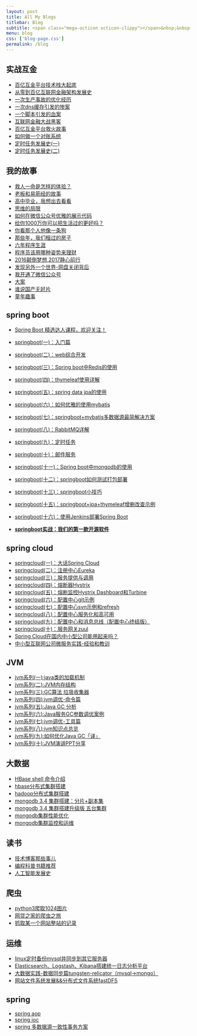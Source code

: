 ```yaml
---
layout: post
title: All My Blogs
titlebar: Blog
subtitle: <span class="mega-octicon octicon-clippy"></span>&nbsp;&nbsp; Take notes about everything new
menu: blog
css: ['blog-page.css']
permalink: /blog
---
```



## 实战互金

- [百亿互金平台技术栈大起底](http://www.dadaguo.com/arch/2017/06/30/technology-stack.html)
- [从零到百亿互联网金融架构发展史](http://www.dadaguo.com/%E6%9E%B6%E6%9E%84/2017/01/10/%E4%BB%8E%E9%9B%B6%E5%88%B0%E7%99%BE%E4%BA%BF%E4%BA%92%E8%81%94%E7%BD%91%E9%87%91%E8%9E%8D%E6%9E%B6%E6%9E%84%E5%8F%91%E5%B1%95%E5%8F%B2.html)
- [一次生产事故的优化经历](http://www.dadaguo.com/%E4%BC%98%E5%8C%96/2017/02/06/%E4%B8%80%E6%AC%A1%E7%94%9F%E4%BA%A7%E4%BA%8B%E6%95%85%E7%9A%84%E4%BC%98%E5%8C%96%E7%BB%8F%E5%8E%86.html)  
- [一次dns缓存引发的惨案](http://www.dadaguo.com/%E4%BC%98%E5%8C%96/2017/02/09/%E4%B8%80%E6%AC%A1dns%E7%BC%93%E5%AD%98%E5%BC%95%E5%8F%91%E7%9A%84%E6%83%A8%E6%A1%88.html)  
- [一个脚本引发的血案](http://www.dadaguo.com/%E4%BC%98%E5%8C%96/2017/02/12/%E4%B8%80%E4%B8%AA%E8%84%9A%E6%9C%AC%E5%BC%95%E5%8F%91%E7%9A%84%E8%A1%80%E6%A1%88.html)  
- [互联网金融大战黑客](http://www.dadaguo.com/%E4%BC%98%E5%8C%96/2017/02/15/%E4%BA%92%E8%81%94%E7%BD%91%E9%87%91%E8%9E%8D%E5%A4%A7%E6%88%98%E9%BB%91%E5%AE%A2.html)  
- [百亿互金平台救火故事](http://www.dadaguo.com/%E4%BC%98%E5%8C%96/2017/02/16/%E7%99%BE%E4%BA%BF%E4%BA%92%E9%87%91%E5%B9%B3%E5%8F%B0%E6%95%91%E7%81%AB%E6%95%85%E4%BA%8B.html)  
- [如何做一个对账系统](http://www.dadaguo.com/pay/2017/06/13/reconciliation-system.html)  
- [定时任务发展史(一)](http://www.dadaguo.com/java/2017/06/28/timer-task-develop-1.html)  
- [定时任务发展史(二)](http://www.dadaguo.com/java/2017/06/29/timer-task-develop-2.html)  

## 我的故事

- [救人一命是怎样的体验？](http://www.dadaguo.com/life/2017/06/25/save-a-life.html)  
- [老板和易筋经的故事](http://www.dadaguo.com/blog/2017/09/17/boss-anxious.html)  
- [高中毕业，我想出去看看](http://www.dadaguo.com/life/2017/07/03/pingjing-life.html)  
- [思维的局限](http://www.dadaguo.com/life/2017/05/19/Limitations-of-thinking.html)
- [如何在微信公众号优雅的展示代码](http://www.dadaguo.com/other/2017/05/15/wechat-markdown.html)
- [给你1000万你可以把生活过的更好吗？](http://www.dadaguo.com/life/2017/05/05/1000-and-life.html)
- [你看那个人他像一条狗](http://www.dadaguo.com/career/2017/03/26/programmer-confused.html)
- [那些年，我们租过的房子](http://www.dadaguo.com/life/2017/04/21/house-rented.html)
- [六年程序生涯](http://www.dadaguo.com/%E5%85%AD%E5%B9%B4/2016/11/20/%E5%85%AD%E5%B9%B4%E7%A8%8B%E5%BA%8F%E7%94%9F%E6%B6%AF.html)
- [程序员该用哪种姿势来理财](http://www.dadaguo.com/%E7%94%9F%E6%B4%BB/2016/05/08/%E7%A8%8B%E5%BA%8F%E5%91%98%E8%AF%A5%E7%94%A8%E5%93%AA%E7%A7%8D%E5%A7%BF%E5%8A%BF%E6%9D%A5%E7%90%86%E8%B4%A2.html)
- [2016颠倒梦想,2017静心前行](http://www.dadaguo.com/%E7%94%9F%E6%B4%BB/2017/01/01/2016%E9%A2%A0%E5%80%92%E6%A2%A6%E6%83%B3,2017%E9%9D%99%E5%BF%83%E5%89%8D%E8%A1%8C.html)
- [发现另外一个世界-网盘关闭背后](http://www.dadaguo.com/%E7%94%9F%E6%B4%BB/2017/01/18/%E5%8F%91%E7%8E%B0%E5%8F%A6%E5%A4%96%E4%B8%80%E4%B8%AA%E4%B8%96%E7%95%8C.html)
- [我开通了微信公众号](http://www.dadaguo.com/life/2017/04/26/open-wechat.html)
- [大案](http://www.dadaguo.com/life/2017/07/06/big-case.html)  
- [谁说国产无好片](http://www.dadaguo.com/movie/2017/08/06/china-good-movie.html)  
- [童年趣事](http://www.dadaguo.com/life/2017/07/29/childhood-fun.html)  


## spring boot 

- [Spring Boot 精选达人课程，欢迎关注！](http://gitbook.cn/gitchat/column/59f5daa149cd4330613605ba)  
- [springboot(一)：入门篇](http://www.dadaguo.com/springboot/2016/01/06/springboot(%E4%B8%80)-%E5%85%A5%E9%97%A8%E7%AF%87.html)
- [springboot(二)：web综合开发](http://www.dadaguo.com/springboot/2016/02/03/springboot(%E4%BA%8C)-web%E7%BB%BC%E5%90%88%E5%BC%80%E5%8F%91.html)
- [springboot(三)：Spring boot中Redis的使用](http://www.dadaguo.com/springboot/2016/03/06/springboot(%E4%B8%89)-Spring-Boot%E4%B8%ADRedis%E7%9A%84%E4%BD%BF%E7%94%A8.html)
- [springboot(四)：thymeleaf使用详解](http://www.dadaguo.com/springboot/2016/05/01/springboot(%E5%9B%9B)-thymeleaf%E4%BD%BF%E7%94%A8%E8%AF%A6%E8%A7%A3.html)
- [springboot(五)：spring data jpa的使用](http://www.dadaguo.com/springboot/2016/08/20/springboot(%E4%BA%94)-spring-data-jpa%E7%9A%84%E4%BD%BF%E7%94%A8.html)
- [springboot(六)：如何优雅的使用mybatis](http://www.dadaguo.com/springboot/2016/11/06/springboot(%E5%85%AD)-%E5%A6%82%E4%BD%95%E4%BC%98%E9%9B%85%E7%9A%84%E4%BD%BF%E7%94%A8mybatis.html)
- [springboot(七)：springboot+mybatis多数据源最简解决方案](http://www.dadaguo.com/springboot/2016/11/25/springboot(%E4%B8%83)-springboot+mybatis%E5%A4%9A%E6%95%B0%E6%8D%AE%E6%BA%90%E6%9C%80%E7%AE%80%E8%A7%A3%E5%86%B3%E6%96%B9%E6%A1%88.html)
- [springboot(八)：RabbitMQ详解](http://www.dadaguo.com/springboot/2016/11/30/springboot(%E5%85%AB)-RabbitMQ%E8%AF%A6%E8%A7%A3.html)
- [springboot(九)：定时任务](http://www.dadaguo.com/springboot/2016/12/02/springboot(%E4%B9%9D)-%E5%AE%9A%E6%97%B6%E4%BB%BB%E5%8A%A1.html)
- [springboot(十)：邮件服务](http://www.dadaguo.com/springboot/2017/05/06/springboot-mail.html)
- [springboot(十一)：Spring boot中mongodb的使用](http://www.dadaguo.com/springboot/2017/05/08/springboot-mongodb.html)
- [springboot(十二)：springboot如何测试打包部署](http://www.dadaguo.com/springboot/2017/05/09/springboot-deploy.html)
- [springboot(十三)：springboot小技巧](http://www.dadaguo.com/springboot/2017/06/22/springboot-tips.html)
- [springboot(十五)：springboot+jpa+thymeleaf增删改查示例](http://www.dadaguo.com/springboot/2017/09/23/spring-boot-jpa-thymeleaf-curd.html)  
- [springboot(十六)：使用Jenkins部署Spring Boot](http://www.dadaguo.com/springboot/2017/11/11/springboot-jenkins.html)

- **[springboot实战：我们的第一款开源软件](http://www.dadaguo.com/springboot/2016/09/26/springboot%E5%AE%9E%E6%88%98-%E6%88%91%E4%BB%AC%E7%9A%84%E7%AC%AC%E4%B8%80%E6%AC%BE%E5%BC%80%E6%BA%90%E8%BD%AF%E4%BB%B6.html)**

## spring cloud 

- [springcloud(一)：大话Spring Cloud](http://www.dadaguo.com/springcloud/2017/05/01/simple-springcloud.html)
- [springcloud(二)：注册中心Eureka](http://www.dadaguo.com/springcloud/2017/05/10/springcloud-eureka.html)
- [springcloud(三)：服务提供与调用](http://www.dadaguo.com/springcloud/2017/05/12/eureka-provider-constomer.html)
- [springcloud(四)：熔断器Hystrix](http://www.dadaguo.com/springcloud/2017/05/16/springcloud-hystrix.html)
- [springcloud(五)：熔断监控Hystrix Dashboard和Turbine](http://www.dadaguo.com/springcloud/2017/05/18/hystrix-dashboard-turbine.html)
- [springcloud(六)：配置中心git示例](http://www.dadaguo.com/springcloud/2017/05/22/springcloud-config-git.html)
- [springcloud(七)：配置中心svn示例和refresh](http://www.dadaguo.com/springcloud/2017/05/23/springcloud-config-svn-refresh.html)
- [springcloud(八)：配置中心服务化和高可用](http://www.dadaguo.com/springcloud/2017/05/25/springcloud-config-eureka.html)
- [springcloud(九)：配置中心和消息总线（配置中心终结版）](http://www.dadaguo.com/springcloud/2017/05/26/springcloud-config-eureka-bus.html)
- [springcloud(十)：服务网关zuul](http://www.dadaguo.com/springcloud/2017/06/01/gateway-service-zuul.html)  
- [Spring Cloud在国内中小型公司能用起来吗？](http://www.dadaguo.com/springcloud/2017/09/11/can-use-springcloud.html)   
- [中小型互联网公司微服务实践-经验和教训](http://www.dadaguo.com/springcloud/2017/10/19/micro-service-practice.html)


## JVM

- [jvm系列(一):java类的加载机制](http://www.dadaguo.com/jvm/2017/08/19/class-loading-principle.html)
- [jvm系列(二):JVM内存结构](http://www.dadaguo.com/jvm/2017/08/25/jvm-memory-structure.html)
- [jvm系列(三):GC算法 垃圾收集器](http://www.dadaguo.com/jvm/2017/08/29/GC-garbage-collection.html)
- [jvm系列(四):jvm调优-命令篇](http://www.dadaguo.com/jvm/2017/09/03/jvm-command.html)
- [jvm系列(五):Java GC 分析](http://www.dadaguo.com/jvm/2017/09/18/GC-Analysis.html)
- [jvm系列(六):Java服务GC参数调优案例](http://www.dadaguo.com/jvm/2017/09/19/GC-tuning.html)
- [jvm系列(七):jvm调优-工具篇](http://www.dadaguo.com/java/2017/02/22/jvm-tool.html)
- [jvm系列(八):jvm知识点总览](http://www.dadaguo.com/java/2017/03/01/jvm-overview.html)
- [jvm系列(九):如何优化Java GC「译」](http://www.dadaguo.com/jvm/2017/09/21/How-to-optimize-Java-GC.html)
- [jvm系列(十):JVM演讲PPT分享](http://www.dadaguo.com/jvm/2017/09/30/jvm-ppt.html)



## 大数据

- [HBase shell 命令介绍](http://www.dadaguo.com/hbase/2017/07/28/hbase-shell.html)  
- [hbase分布式集群搭建](http://www.dadaguo.com/hbase/2017/07/25/hbase-cluster-setup.html)  
- [hadoop分布式集群搭建](http://www.dadaguo.com/hadoop/2017/07/24/hadoop-cluster-setup.html) 
- [mongodb 3.4 集群搭建：分片+副本集](http://www.dadaguo.com/mongodb/2017/08/05/mongodb-cluster-setup.html)  
- [mongodb 3.4 集群搭建升级版 五台集群](http://www.dadaguo.com/mongodb/2017/08/16/install-mongodb-cluster.html)  
- [mongodb集群性能优化](http://www.dadaguo.com/mongodb/2017/09/01/mongodb-performance-optimization.html)  
- [mongodb集群监控和运维](http://www.dadaguo.com/mongodb/2017/09/06/mongodb-operation.html) 


## 读书

- [技术博客那些事儿](http://www.dadaguo.com/tech/2017/07/16/operating-technology-blog.html)  
- [编程科普书籍推荐](http://www.dadaguo.com/book/2017/06/06/book-list.html)
- [人工智能发展史](http://www.dadaguo.com/book/2017/06/10/intelligent-age.html)


## 爬虫

- [python3爬取1024图片](http://www.dadaguo.com/python/2016/10/30/python3%E7%88%AC%E5%8F%961024%E5%9B%BE%E7%89%87.html)
- [网贷之家的爬虫之旅](http://www.cnblogs.com/dadaguo/p/4423998.html)
- [抓取某一个网站整站的记录](http://www.cnblogs.com/dadaguo/p/5446199.html)


## 运维

- [linux定时备份mysql并同步到其它服务器](http://www.dadaguo.com/mysql/2016/09/09/linux%E5%AE%9A%E6%97%B6%E5%A4%87%E4%BB%BDmysql%E5%B9%B6%E5%90%8C%E6%AD%A5%E5%88%B0%E5%85%B6%E5%AE%83%E6%9C%8D%E5%8A%A1%E5%99%A8.html)
- [Elasticsearch、Logstash、Kibana搭建统一日志分析平台](http://www.cnblogs.com/dadaguo/p/4933103.html)
- [大数据实践-数据同步篇tungsten-relicator（mysql-&gt;mongo）](http://www.cnblogs.com/dadaguo/p/4918164.html)
- [网站文件系统发展&&分布式文件系统fastDFS](http://www.cnblogs.com/dadaguo/p/5344857.html)


## spring 

- [spring aop](http://www.cnblogs.com/dadaguo/p/5329550.html)
- [spring ioc](http://www.cnblogs.com/dadaguo/p/5311360.html)
- [spring 多数据源一致性事务方案](http://www.cnblogs.com/dadaguo/p/4977136.html)

